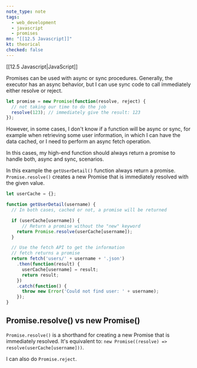 ```yaml
---
note_type: note
tags:
  - web_development
  - javascript
  - promises
mn: "[[12.5 Javascript]]"
kt: theorical
checked: false
---
```

[[12.5 Javascript|JavaScript]]

Promises can be used with async or sync procedures. Generally, the executor has an async behavior, but I can use sync code to call immediately either resolve or reject.

```js
let promise = new Promise(function(resolve, reject) {
  // not taking our time to do the job
  resolve(123); // immediately give the result: 123
});
```

However, in some cases, I don't know if a function will be async or sync, for example when retrieving some user information, in which I can have the data cached, or I need to perform an async fetch operation.

In this cases, my high-end function should always return a promise to handle both, async and sync, scenarios. 

In this example the `getUserDetail()` function always return a promise. `Promise.resolve()` creates a new Promise that is immediately resolved with the given value.

```js
let userCache = {};

function getUserDetail(username) {
  // In both cases, cached or not, a promise will be returned

  if (userCache[username]) {
      // Return a promise without the "new" keyword
    return Promise.resolve(userCache[username]);
  }

  // Use the fetch API to get the information
  // fetch returns a promise
  return fetch('users/' + username + '.json')
    .then(function(result) {
      userCache[username] = result;
      return result;
    })
    .catch(function() {
      throw new Error('Could not find user: ' + username);
    });
}
```

## Promise.resolve() vs new Promise()
`Promise.resolve()` is a shorthand for creating a new Promise that is immediately resolved.
It's equivalent to: `new Promise((resolve) => resolve(userCache[username]))`. 

I can also do `Promise.reject`. 